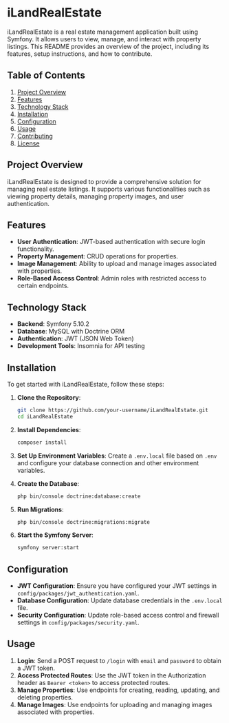 # iLandRealEstate

iLandRealEstate is a real estate management application built using Symfony. It allows users to view, manage, and interact with property listings. This README provides an overview of the project, including its features, setup instructions, and how to contribute.

## Table of Contents

1. [Project Overview](#project-overview)
2. [Features](#features)
3. [Technology Stack](#technology-stack)
4. [Installation](#installation)
5. [Configuration](#configuration)
6. [Usage](#usage)
7. [Contributing](#contributing)
8. [License](#license)

## Project Overview

iLandRealEstate is designed to provide a comprehensive solution for managing real estate listings. It supports various functionalities such as viewing property details, managing property images, and user authentication.

## Features

- **User Authentication**: JWT-based authentication with secure login functionality.
- **Property Management**: CRUD operations for properties.
- **Image Management**: Ability to upload and manage images associated with properties.
- **Role-Based Access Control**: Admin roles with restricted access to certain endpoints.

## Technology Stack

- **Backend**: Symfony 5.10.2
- **Database**: MySQL with Doctrine ORM
- **Authentication**: JWT (JSON Web Token)
- **Development Tools**: Insomnia for API testing

## Installation

To get started with iLandRealEstate, follow these steps:

1. **Clone the Repository**:

   ```bash
   git clone https://github.com/your-username/iLandRealEstate.git
   cd iLandRealEstate
   ```

2. **Install Dependencies**:

   ```bash
   composer install
   ```

3. **Set Up Environment Variables**:
   Create a `.env.local` file based on `.env` and configure your database connection and other environment variables.

4. **Create the Database**:

   ```bash
   php bin/console doctrine:database:create
   ```

5. **Run Migrations**:

   ```bash
   php bin/console doctrine:migrations:migrate
   ```

6. **Start the Symfony Server**:
   ```bash
   symfony server:start
   ```

## Configuration

- **JWT Configuration**: Ensure you have configured your JWT settings in `config/packages/jwt_authentication.yaml`.
- **Database Configuration**: Update database credentials in the `.env.local` file.
- **Security Configuration**: Update role-based access control and firewall settings in `config/packages/security.yaml`.

## Usage

1. **Login**: Send a POST request to `/login` with `email` and `password` to obtain a JWT token.
2. **Access Protected Routes**: Use the JWT token in the Authorization header as `Bearer <token>` to access protected routes.
3. **Manage Properties**: Use endpoints for creating, reading, updating, and deleting properties.
4. **Manage Images**: Use endpoints for uploading and managing images associated with properties.

